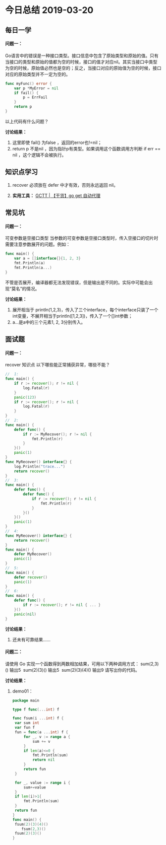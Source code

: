# 今日总结  2019-03-20

## 每日一学

#### 问题一：

Go语言中的错误是一种接口类型。接口信息中包含了原始类型和原始的值。只有当接口的类型和原始的值都为空的时候，接口的值才对应nil。其实当接口中类型为空的时候，原始值必然也是空的；反之，当接口对应的原始值为空的时候，接口对应的原始类型并不一定为空的。

```go
func myFunc() error {
    var p *MyError = nil
    if fail() {
        p = ErrFail
    }
    return p
}
```

以上代码有什么问题？



**讨论结果：**

1.  这里即使 fail() 为false ，返回的error也!=nil；
2.  return  p 不是nil ，因为指针p有类型。如果调用这个函数调用方判断 if err == nil ，这个逻辑不会被执行。



## 知识点学习

1. recover 必须放在 defer 中才有效，否则永远返回 nil。

2. **实用工具：**  [GCTT | 【干货】go get 自动代理](https://mp.weixin.qq.com/s/N1tixHZuG6MLiWTd4vIQrQ)



## 常见坑

#### 问题一：

可变参数是空接口类型
当参数的可变参数是空接口类型时，传入空接口的切片时需要注意参数展开的问题。例如：

```go
func main() {
    var a = []interface{}{1, 2, 3}
    fmt.Println(a)
    fmt.Println(a...)
}
```

不管是否展开，编译器都无法发现错误，但是输出是不同的。实际中可能会出现“莫名”的情况。



**讨论结果：**

1. 展开相当于 println(1,2,3)，传入了三个interface，每个interface只装了一个int变量，不展开相当于println([1,2,3])，传入了一个[]int参数；
2. a...是a中的三个元素1, 2, 3分别传入。




## 面试题

#### **问题一：**

recover 知识点
以下哪些能正常捕获异常，哪些不能？

```go
//	1:
func main() {
    if r := recover(); r != nil {
    	log.Fatal(r)
    }
    panic(123)
    if r := recover(); r != nil {
    	log.Fatal(r)
    }
}
//	2:
func main() {
    defer func() {
        if r := MyRecover(); r != nil {
            fmt.Println(r)
        }
    }()
    panic(1)
}
func MyRecover() interface{} {
    log.Println("trace...")
    return recover()
}
//	3:
func main() {
    defer func() {
        defer func() {
            if r := recover(); r != nil {
            	fmt.Println(r)
        	}
    	}()
	}()
	panic(1)
}
//	4:
func MyRecover() interface{} {
	return recover()
}
func main() {
    defer MyRecover()
    panic(1)
}
//	5:
func main() {
    defer recover()
    panic(1)
}
//	6:
func main() {
    defer func() {
        if r := recover(); r != nil { ... }
    }()
    panic(nil)
}
```



**讨论结果：**

1. 还未有可靠结果……





#### 问题二：

请使用 Go 实现一个函数得到两数相加结果，可用以下两种调用方式： 
​	sum(2,3)() 输出5
​	sum(2)(3)() 输出5
​	sum(2)(3)(4)()  输出9
请写出你的代码。	



**讨论结果：**

1. demo01：

   ```go
   package main
   
   type f func(...int) f
   
   func fsum(i ...int) f {
   	var sum int
   	var fun f
   	fun = func(a ...int) f {
   		for _, v := range a {
   			sum += v
   		}
   		if len(a)<=0 {
   			fmt.Println(sum)
   			return nil
   		}
   		return fun
   	}
   
   	for _, value := range i {
   		sum+=value
   	}
   	if len(i)>1{
   		fmt.Println(sum)
   	}
   	return fun
   }
   func main() {
   	fsum(2)(3)(4)()
       fsum(2,3)()
   	fsum(2)(3)()
   }
   ```







